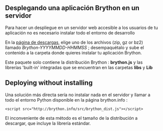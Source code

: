 Desplegando una aplicación Brython en un servidor
--------------------------------------------------------

Para hacer un despliegue en un servidor web accesible a los usuarios de tu aplicación no es necesario instalar todo el entorno de desarrollo

En la [página de descargas](https://github.com/brython-dev/brython/releases), elige uno de los archivos (zip, gz or bz2) llamado _Brython-YYYYMMDD-HHMMSS_ ; desempaquétalo y sube el contenido a la carpeta donde quieres instalar tu aplicación Brython. 

Este paquete solo contiene la distribución Brython : __brython.js__ y las librerías 'built-in' integradas que se encuentran en las carpetas __libs__ y __Lib__

Deploying without installing
----------------------------

Una solución más directa sería no instalar nada en el servidor y llamar a todo el entorno Python disponible en la página brython.info :

    <script src="http://brython.info/src/brython_dist.js"></script>

El inconveniente de esta método es el tamaño de la distribución a descargar, que incluye la librería estándar.

